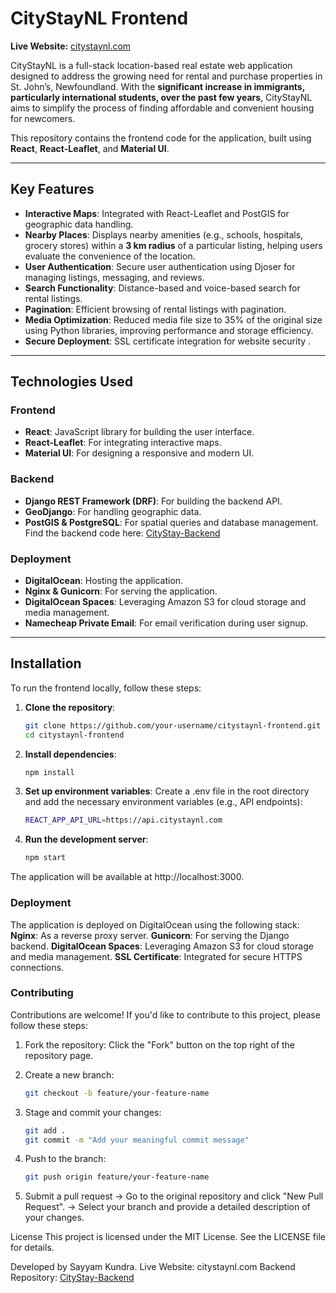 # CityStayNL Frontend

**Live Website:** [citystaynl.com](https://citystaynl.com)

CityStayNL is a full-stack location-based real estate web application designed to address the growing need for rental and purchase properties in St. John’s, Newfoundland. With the **significant increase in immigrants, particularly international students, over the past few years**, CityStayNL aims to simplify the process of finding affordable and convenient housing for newcomers.

This repository contains the frontend code for the application, built using **React**, **React-Leaflet**, and **Material UI**.

---

## Key Features
- **Interactive Maps**: Integrated with React-Leaflet and PostGIS for geographic data handling.
- **Nearby Places**: Displays nearby amenities (e.g., schools, hospitals, grocery stores) within a **3 km radius** of a particular listing, helping users evaluate the convenience of the location.
- **User Authentication**: Secure user authentication using Djoser for managing listings, messaging, and reviews.
- **Search Functionality**: Distance-based and voice-based search for rental listings.
- **Pagination**: Efficient browsing of rental listings with pagination.
- **Media Optimization**: Reduced media file size to 35% of the original size using Python libraries, improving performance and storage efficiency.
- **Secure Deployment**: SSL certificate integration for website security .

---

## Technologies Used
### Frontend
- **React**: JavaScript library for building the user interface.
- **React-Leaflet**: For integrating interactive maps.
- **Material UI**: For designing a responsive and modern UI.

### Backend 
- **Django REST Framework (DRF)**: For building the backend API.
- **GeoDjango**: For handling geographic data.
- **PostGIS & PostgreSQL**: For spatial queries and database management.
Find the backend code here: [CityStay-Backend](https://github.com/sayyam44/CityStay-Backend)

### Deployment
- **DigitalOcean**: Hosting the application.
- **Nginx & Gunicorn**: For serving the application.
- **DigitalOcean Spaces**: Leveraging Amazon S3 for cloud storage and media management.
- **Namecheap Private Email**: For email verification during user signup.

---

## Installation
To run the frontend locally, follow these steps:

1. **Clone the repository**:
   ```bash
   git clone https://github.com/your-username/citystaynl-frontend.git
   cd citystaynl-frontend
2. **Install dependencies**:
   ```bash
   npm install
3. **Set up environment variables**:
    Create a .env file in the root directory and add the necessary environment variables (e.g., API endpoints):
   ```bash
   REACT_APP_API_URL=https://api.citystaynl.com
4. **Run the development server**:
   ```bash
   npm start
The application will be available at http://localhost:3000.

### Deployment
The application is deployed on DigitalOcean using the following stack:
**Nginx**: As a reverse proxy server.
**Gunicorn**: For serving the Django backend.
**DigitalOcean Spaces**: Leveraging Amazon S3 for cloud storage and media management.
**SSL Certificate**: Integrated for secure HTTPS connections.

### Contributing
Contributions are welcome! If you'd like to contribute to this project, please follow these steps:

1. Fork the repository:
    Click the "Fork" button on the top right of the repository page.
   
2. Create a new branch:
   ```bash
   git checkout -b feature/your-feature-name
   
3. Stage and commit your changes:
   ```bash
   git add .
   git commit -m "Add your meaningful commit message"

4) Push to the branch:
   ```bash
   git push origin feature/your-feature-name
   
5) Submit a pull request
   -> Go to the original repository and click "New Pull Request".
   -> Select your branch and provide a detailed description of your changes.

License
This project is licensed under the MIT License. See the LICENSE file for details.

Developed by Sayyam Kundra.
Live Website: citystaynl.com
Backend Repository: [CityStay-Backend](https://github.com/sayyam44/CityStay-Backend)
